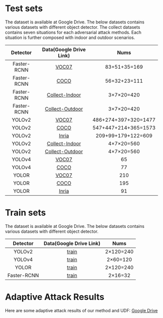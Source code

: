 # Test sets
The dataset is available at Google Drive. The below datasets contains various datasets with different object detector. The collect datasets contains seven situations for each adversarial attack methods. Each situation is further composed with indoor and outdoor scenarios.




| Detector    | Data(Google Drive Link) | Nums |
| :---------: | :-------------: | :-------------: |
| Faster-RCNN | [VOC07](https://drive.google.com/file/d/161Wy4an30ojUONFXv0fkst-_9fM7YqqG/view?usp=drive_link) | 83+51+35=169 |
| Faster-RCNN | [COCO](https://drive.google.com/file/d/1h52zE-UoBbd6e32tp6NNuwkOoKe147Aq/view?usp=drive_link) | 56+32+23=111 |
| Faster-RCNN | [Collect-Indoor](https://drive.google.com/file/d/1rAWrs5ldW_98XwWTkVtIxZ239PAJS3eR/view?usp=drive_link) | 3×7×20=420 |
| Faster-RCNN | [Collect-Outdoor](https://drive.google.com/file/d/11AXHvcsnJDkBQpdkMgm7eJr0GP3DkGt8/view?usp=drive_link) | 3×7×20=420 |
|   YOLOv2    | [VOC07](https://drive.google.com/file/d/1mBf_vQIRgrP4jC8McF8d-tEq1MLfxxUa/view?usp=drive_link) | 486+274+397+320=1477 |
| YOLOv2 | [COCO](https://drive.google.com/file/d/173r2XddvLU-AjEjszINJRCFecEqWONrh/view?usp=drive_link) | 547+447+214+365=1573 |
| YOLOv2 | [Inria](https://drive.google.com/file/d/1Mv1q9l918jqqEuWl08huPEuEdXinL03S/view?usp=drive_link) | 209+99+179+122=609 |
| YOLOv2 | [Collect-Indoor](https://drive.google.com/file/d/1bzggQVbQwfgBfWto1dKZDui7vPwgyaQM/view?usp=drive_link) | 4×7×20=560 |
| YOLOv2 | [Collect-Outdoor](https://drive.google.com/file/d/1N3oZUn9QDMO9qXrmtT5QE3_igtl8x_U1/view?usp=drive_link) | 4×7×20=560 |
| YOLOv4 | [VOC07](https://drive.google.com/file/d/1kOayDLK8T4136AbfI-aHDiAQeYnsoeVh/view?usp=drive_link) | 65 |
| YOLOv4 | [COCO](https://drive.google.com/file/d/18I1bLIsCzSbk1R7JnmCmMPPxcb0zJgin/view?usp=drive_link) | 77 |
|    YOLOR    | [VOC07](https://drive.google.com/file/d/1jkFw9zfti2AM4oPcP4ahj4uulf0DzIiD/view?usp=drive_link) |         210          |
| YOLOR | [COCO](https://drive.google.com/file/d/1K5EgihUVGMAyxkwn3dpcg--563CsbW0w/view?usp=drive_link) | 195 |
| YOLOR | [Inria](https://drive.google.com/file/d/1Qxo1QLgu3-j9d51aY9ZX6qpyjUKsgqH9/view?usp=drive_link) | 91 |



# Train sets

The dataset is available at Google Drive. The below datasets contains various datasets with different object detector. 

|  Detector   |                   Data(Google Drive Link)                    |   Nums    |
| :---------: | :----------------------------------------------------------: | :-------: |
|   YOLOv2    | [train](https://drive.google.com/file/d/1VkA4rzeLSRyaqLf3xkU0ssaMLYB3NodW/view?usp=drive_link) | 2×120=240 |
|   YOLOv4    | [train](https://drive.google.com/file/d/1Bejf0B-xNum_nRnnDnDiGFSs8qzgC7Sk/view?usp=drive_link) | 2×60=120  |
|    YOLOR    | [train](https://drive.google.com/file/d/161yBKeKFb3IIh0ofn4gkzV0eHmDCUl3n/view?usp=drive_link) | 2×120=240 |
| Faster-RCNN | [train](https://drive.google.com/file/d/1rvptuIEqp9HK2Y09ZfilO6rpBOaxZQys/view?usp=drive_link) |  2×16=32  |



# Adaptive Attack Results

Here are some adaptive attack results of our method and UDF:   [Google Drive](https://drive.google.com/file/d/1piP125oTVhx5Y_ba4g26NmBYq8q6gRSY/view?usp=drive_link) 
